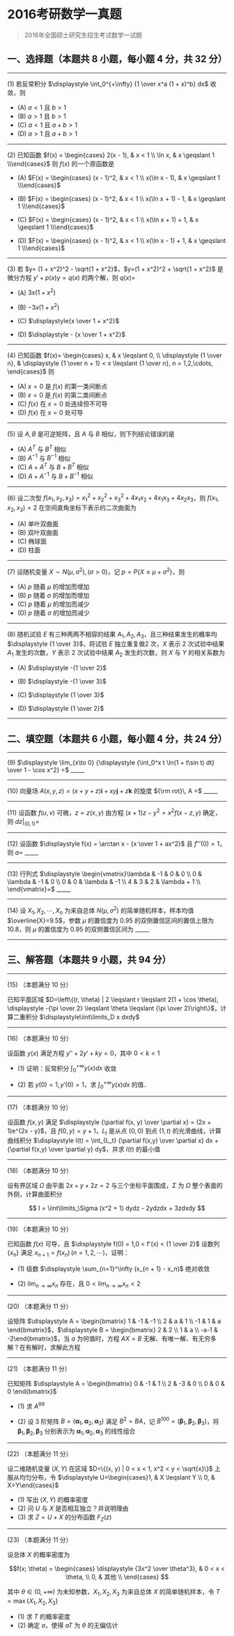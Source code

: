 # 2016考研数学一真题

[annotation]: <id> (1ecbf85a-086b-4889-8bb0-7a00a06e4872)
[annotation]: <status> (public)
[annotation]: <create_time> (2021-03-07 14:48:07)
[annotation]: <category> (数学理论)
[annotation]: <tags> (考研数学)
[annotation]: <comments> (true)
[annotation]: <topic> (考研数学一真题)
[annotation]: <index> (-2016)
[annotation]: <url> (http://blog.ccyg.studio/article/1ecbf85a-086b-4889-8bb0-7a00a06e4872)

> 2016年全国硕士研究生招生考试数学一试题

## 一、选择题（本题共 8 小题，每小题 4 分，共 32 分）

---

(1) 若反常积分 $\displaystyle \int_0^{+\infty} {1 \over x^a (1 + x)^b} dx$ 收敛，则


- (A) $a < 1$ 且 $b > 1$
- (B) $a > 1$ 且 $b > 1$
- (C) $a < 1$ 且 $a + b > 1$
- (D) $a > 1$ 且 $a + b > 1$

---

(2) 已知函数 $f(x) = \begin{cases} 2(x - 1), & x < 1 \\ \ln x, & x \geqslant 1 \\\end{cases}$ 则 $f(x)$ 的一个原函数是

- (A) $F(x) = \begin{cases} (x - 1)^2, & x < 1 \\ x(\ln x - 1), & x \geqslant 1 \\\end{cases}$

- (B) $F(x) = \begin{cases} (x - 1)^2, & x < 1 \\ x(\ln x + 1) - 1, & x \geqslant 1 \\\end{cases}$

- (C) $F(x) = \begin{cases} (x - 1)^2, & x < 1 \\ x(\ln x + 1) + 1, & x \geqslant 1 \\\end{cases}$

- (D) $F(x) = \begin{cases} (x - 1)^2, & x < 1 \\ x(\ln x - 1) + 1, & x \geqslant 1 \\\end{cases}$

---

(3) 若 $y= (1 + x^2)^2 - \sqrt{1 + x^2}$，$y=(1 + x^2)^2 + \sqrt{1 + x^2}$ 是微分方程 $y'+ p(x)y = q(x)$ 的两个解，则 $q(x)=$

- (A) $3x(1 +x^2)$

- (B) $-3x(1 +x^2)$

- (C) $\displaystyle{x \over 1 + x^2}$

- (D) $\displaystyle - {x \over 1 + x^2}$

---

(4) 已知函数 $f(x)= \begin{cases} x, & x \leqslant 0, \\ \displaystyle {1 \over n}, & \displaystyle {1 \over n + 1} < x \leqslant {1 \over n}, n = 1,2,\cdots, \end{cases}$ 则


- (A) $x = 0$ 是 $f(x)$ 的第一类间断点
- (B) $x = 0$ 是 $f(x)$ 的第二类间断点
- (C) $f(x)$ 在 $x = 0$ 处连续但不可导
- (D) $f(x)$ 在 $x = 0$ 处可导

---

(5) 设 $A,B$ 是可逆矩阵，且 $A$ 与 $B$ 相似，则下列结论错误的是

- (A) $A^T$ 与 $B^T$ 相似
- (B) $A^{-1}$ 与 $B^{-1}$ 相似
- (C) $A + A^T$ 与 $B + B^T$ 相似
- (D) $A + A^{-1}$ 与 $B + B^{-1}$ 相似

---

(6) 设二次型 $f(x_1, x_2, x_3) = x_1^2 + x_2^2 + x_3^2 + 4 x_1x_2 + 4x_1x_3 + 4x_2x_3$，则 $f(x_1, x_2, x_3) = 2$ 在空间直角坐标下表示的二次曲面为

- (A) 单叶双曲面
- (B) 双叶双曲面
- (C) 椭球面
- (D) 柱面

---

(7) 设随机变量 $X \sim N(\mu, \sigma^2),(\sigma >0)$，记 $p=P\{X \leqslant \mu + \sigma^2\}$，则

- (A) $p$ 随着 $\mu$ 的增加而增加
- (B) $p$ 随着 $\sigma$ 的增加而增加
- (C) $p$ 随着 $\mu$ 的增加而减少
- (D) $p$ 随着 $\sigma$ 的增加而减少

---

(8) 随机试验 $E$ 有三种两两不相容的结果 $A_1,A_2,A_3$，且三种结果发生的概率均 $\displaystyle {1 \over 3}$，将试验 $E$ 独立重复做$2$ 次，$X$ 表示 $2$ 次试验中结果 $A_1$ 发生的次数，$Y$ 表示 $2$ 次试验中结果 $A_2$ 发生的次数，则 $X$ 与 $Y$ 的相关系数为

- (A) $\displaystyle -{1 \over 2}$

- (B) $\displaystyle -{1 \over 3}$

- (C) $\displaystyle {1 \over 3}$

- (D) $\displaystyle {1 \over 2}$

---

## 二、填空题（本题共 6 小题，每小题 4 分，共 24 分）

---

(9) $\displaystyle \lim_{x\to 0} {\displaystyle {\int_0^x t \ln(1 + t\sin t) dt} \over 1 - \cos x^2} =$  \_\_\_\_\_

---

(10) 向量场 $A(x, y, z) = (x + y + z)\boldsymbol{i} + xy\boldsymbol{j} + z\boldsymbol{k}$ 的旋度 ${\rm rot}\, A =$  \_\_\_\_\_

---

(11) 设函数 $f(u,v)$ 可微，$z=z(x,y)$ 由方程 $(x+1)z - y^2 = x^2f(x -z,y)$ 确定，则 $dz\big|_{(0, 1)}=$

---

(12) 设函数 $\displaystyle f(x) = \arctan x - {x \over 1 + ax^2}$ 且 $f'''(0) = 1$，则 $a=$ \_\_\_\_\_

---

(13) 行列式 $\displaystyle \begin{vmatrix}\lambda & -1 & 0 & 0 \\ 0 & \lambda & -1 & 0 \\ 0 & 0 & \lambda & -1 \\ 4 & 3 & 2 & \lambda + 1 \\ \end{vmatrix}=$ \_\_\_\_\_

---

(14) 设 $X_1, X_2, \cdots, X_n$ 为来自总体 $N(\mu, \sigma^2)$ 的简单随机样本，样本均值 $\overline{X}=9.5$，参数 $\mu$ 的置信度为 $0.95$ 的双侧置信区间的置信上限为 $10.8$，则 $\mu$ 的置信度为 $0.95$ 的双侧置信区间为 \_\_\_\_\_

---

## 三、解答题（本题共 9 小题，共 94 分）

---

(15) （本题满分 10 分）

已知平面区域 $D=\left\{(r, \theta) | 2 \leqslant r \leqslant 2(1 + \cos \theta), \displaystyle -{\pi \over 2} \leqslant \theta \leqslant {\pi \over 2}\right\}$，计算二重积分 $\displaystyle\iint\limits_D x dxdy$

---

(16) （本题满分 10 分）

设函数 $y(x)$ 满足方程 $y'' + 2y'+ ky = 0$，其中 $0 < k <1$

- (1) 证明：反常积分 $\displaystyle \int_0^{+\infty} y(x)dx$ 收敛

- (2) 若 $y(0) = 1, y'(0) = 1$，求 $\displaystyle \int_0^{+\infty} y(x)dx$ 的值．

---

(17) （本题满分 10 分）

设函数 $f(x, y)$ 满足 $\displaystyle {\partial f(x, y) \over \partial x} = (2x + 1)e^{2x - y}$，且 $f(0,y) = y + 1$，$L_t$ 是从点 $(0,0)$ 到点 $(1, t)$ 的光滑曲线，计算曲线积分 $\displaystyle I(t) = \int_{L_t} {\partial f(x,y) \over \partial x} dx + {\partial f(x,y) \over \partial y} dy$，并求 $I(t)$ 的最小值

---

(18) （本题满分 10 分）

设有界区域 $\Omega$ 由平面 $2x +y +2z =2$ 与三个坐标平面围成，$\Sigma$ 为 $\Omega$ 整个表面的外侧，计算曲面积分

$$
I = \iint\limits_\Sigma (x^2 + 1) dydz - 2ydzdx + 3zdxdy
$$

---

(19) （本题满分 10 分）

已知函数 $f(x)$ 可导，且 $\displaystyle f(0) = 1,0 < f'(x) < {1 \over 2}$ 设数列 $\{x_n\}$ 满足 $\displaystyle x_{n + 1} =f(x_n) \, (n = 1,2, \cdots)$，证明：

- (1) 级数 $\displaystyle \sum_{n=1}^\infty (x_{n + 1} - x_n)$ 绝对收敛

- (2) $\displaystyle \lim_{n\to \infty} x_n$ 存在，且 $\displaystyle 0 < \lim_{n\to \infty} x_n < 2$

---

(20) （本题满分 11 分）

设矩阵 $\displaystyle A = \begin{bmatrix} 1 & -1 & -1 \\ 2 & a & 1 \\ -1 & 1 & a \end{bmatrix}$，$\displaystyle B = \begin{bmatrix} 2 & 2 \\ 1 & a \\ -a-1 & -2\end{bmatrix}$，当 $a$ 为何值时，方程 $AX=B$ 无解、有唯一解、有无穷多解？在有解时，求解此方程

---

(21) （本题满分 11 分）

已知矩阵 $\displaystyle A = \begin{bmatrix} 0 & -1 & 1 \\ 2 & -3 & 0 \\ 0 & 0 & 0 \end{bmatrix}$

- (1) 求 $A^{99}$

- (2) 设 $3$ 阶矩阵 $B=(\boldsymbol{\alpha}_1,\boldsymbol{\alpha}_2,\boldsymbol{\alpha}_3)$ 满足 $B^2 = BA$，记 $B^{100} =(\boldsymbol{\beta}_1,\boldsymbol{\beta}_2,\boldsymbol{\beta}_3)$，将 $\boldsymbol{\beta}_1,\boldsymbol{\beta}_2,\boldsymbol{\beta}_3$ 分别表示为 $\boldsymbol{\alpha}_1,\boldsymbol{\alpha}_2,\boldsymbol{\alpha}_3$ 的线性组合

---

(22) （本题满分 11 分）

设二维随机变量 $(X,Y)$ 在区域 $D=\{(x, y) | 0 < x < 1, x^2 < y < \sqrt{x}\}$ 上服从均匀分布，令 $\displaystyle U=\begin{cases}1, & X \leqslant Y \\ 0, & X>Y\end{cases}$

- (1) 写出 $(X,Y)$ 的概率密度
- (2) 问 $U$ 与 $X$ 是否相互独立？并说明理由
- (3) 求 $Z=U+X$ 的分布函数 $F_Z(z)$

---

(23) （本题满分 11 分）

设总体 $X$ 的概率密度为

$$f(x; \theta) = 
\begin{cases}
\displaystyle {3x^2 \over \theta^3}, & 0 < x < \theta, \\
0, & 其他 \\
\end{cases}
$$

其中 $\theta \in (0, +\infty)$ 为未知参数，$X_1,X_2,X_3$ 为来自总体 $X$ 的简单随机样本，令 $T = \max\{X_1,X_2,X_3\}$

- (1) 求 $T$ 的概率密度
- (2) 确定 $a$，使得 $aT$ 为 $\theta$ 的无偏估计